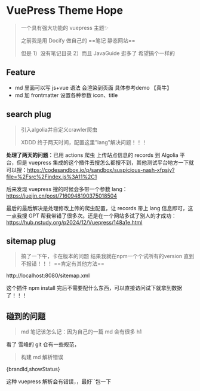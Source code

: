 # VuePress Theme Hope

> 一个具有强大功能的 vuepress 主题✨
>
> 之前我是用 Docify 做自己的 ==笔记 静态网站==
>
> 但是 1）没有笔记目录 2）而且 JavaGuide 逛多了 希望搞个一样的

## Feature

* md 里面可以写 js+vue 语法 会渲染到页面   具体参考demo     【真牛】
* md 加 frontmatter 设置各种参数 icon、title

## search plug

> 引入algolia并自定义crawler爬虫
>
> XDDD 终于两天时间，配置这里"lang"解决问题！！！

**处理了两天的问题**：已用 actions 爬虫 上传站点信息的 records 到 Algolia 平台，但是 vuepress 集成的这个插件去搜怎么都搜不到，其他测试平台地方一下就可以搜：https://codesandbox.io/p/sandbox/suspicious-nash-xfpsjv?file=%2Fsrc%2Findex.js%3A11%2C1

后来发现 vuepress 搜的时候会多带一个参数 lang：https://juejin.cn/post/7160948190375018504

最后的最后解决是处理修改上传的爬虫配置，让 records 带上 lang 信息即可，这一点我搜 GPT 帮我带错了很多次。还是在一个网站多试了别人的才成功：https://hub.nstudy.org/p2024/12/Vuepress/148a1e.html

## sitemap plug

> 搞了一下午，卡在版本的问题    结果我就在npm一个个试所有的version   直到不报错！！！   ==肯定有其他方法==

http://localhost:8080/sitemap.xml

这个插件 npm install 完后不需要配什么东西，可以直接访问试下就拿到数据了！！！

## 碰到的问题

> md 笔记该怎么记：因为自己的一篇 md 会有很多 h1 

看了 雪峰的 git 仓有一些规范，



> 构建 md 解析错误

{brandId,showStatus}

这种 vuepress 解析会有错误，，最好``包一下